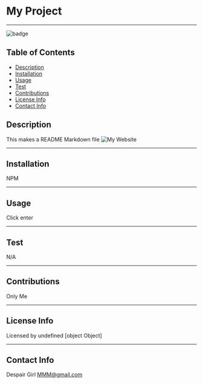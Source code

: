 # My Project
  ---
  ![badge](https://img.shields.io/static/v1?label=License&message=MIT&color=blue)

  ## Table of Contents
  * [Description](#description)
  * [Installation](#install)
  * [Usage](#usage)
  * [Test](#test)
  * [Contributions](#contribution)
  * [License Info](#license)
  * [Contact Info](#contact)

  
  ## Description
  This makes a README Markdown file
  ![My Website]()

  ---
  ## Installation
  NPM 

  ---

  ## Usage
  Click enter

  ---

  ## Test
  N/A

  ---

  ## Contributions
  Only Me

  ---
  
  ## License Info
  Licensed by undefined
  [object Object]

  ---

  ## Contact Info
  Despair Girl
  MMM@gmail.com

